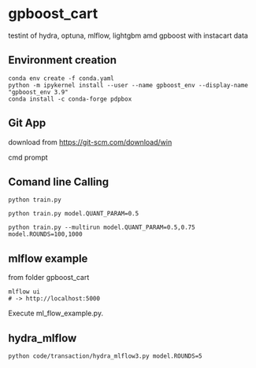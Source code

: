# gpboost_cart

testint of hydra, optuna, mlflow, lightgbm amd gpboost with instacart data

## Environment creation

```{shell}
conda env create -f conda.yaml
python -m ipykernel install --user --name gpboost_env --display-name "gpboost_env 3.9"
conda install -c conda-forge pdpbox
```

## Git App

download from https://git-scm.com/download/win

cmd prompt


## Comand line Calling

```{shell}
python train.py 

python train.py model.QUANT_PARAM=0.5

python train.py --multirun model.QUANT_PARAM=0.5,0.75 model.ROUNDS=100,1000
```

## mlflow example

from folder gpboost_cart

```{shell}
mlflow ui
# -> http://localhost:5000
```

Execute ml_flow_example.py.


## hydra_mlflow

```{shell}
python code/transaction/hydra_mlflow3.py model.ROUNDS=5

```



